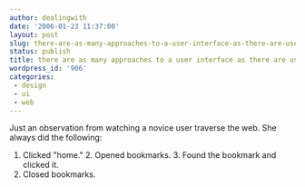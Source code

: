```yaml
---
author: dealingwith
date: '2006-01-23 11:37:00'
layout: post
slug: there-are-as-many-approaches-to-a-user-interface-as-there-are-users
status: publish
title: there are as many approaches to a user interface as there are users
wordpress_id: '906'
categories:
 - design
 - ui
 - web
---
```


Just an observation from watching a novice user traverse the web. She always
did the following:

1. Clicked "home." 2. Opened bookmarks. 3. Found the bookmark and clicked it.
4. Closed bookmarks.

